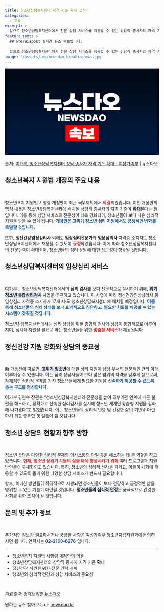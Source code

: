 ```yaml
---
title: 청소년상담복지센터 자격 기준 확대 소식!
categories:
  - 교육
excerpt: >
  앞으로 청소년상담복지센터에서 전문 상담 서비스를 제공할 수 있는 상담직 종사자의 자격 기준이 확대되고 고위기…
feature_text: >
  ## whereispost 실시간 뉴스 속보입니다.

  앞으로 청소년상담복지센터에서 전문 상담 서비스를 제공할 수 있는 상담직 종사자의 자격 기준이 확대되고 고위기…
image: '/assets/img/newsdao_breakingnews.jpg'
---
```


![뉴스다오 속보](/assets/img/newsdao_breakingnews.jpg)

<p>출처: <a href="https://newsdao.kr/1979" rel="dofollow">여가부, 청소년상담복지센터 상담 종사자 자격 기준 확대 - 여성가족부</a> | 뉴스다오</p>

<h2 data-ke-size="size26">청소년복지 지원법 개정의 주요 내용</h2>

<p data-ke-size="size16">&nbsp;</p>

청소년복지 지원법 시행령 개정안이 최근 국무회의에서 <b><span style="color: #ee2323;">의결</span></b>되었습니다. 이번 개정안의 핵심 내용은 청소년상담복지센터에 배치될 상담직 종사자의 자격 기준이 <b><span style="background-color: #21538527;">확대</span></b>된다는 점입니다. 이를 통해 상담 서비스의 전문성이 더욱 강화되어, 청소년들이 보다 나은 심리적 지원을 받을 수 있게 됩니다. <b><span style="color: #1a5490;">개정안은 고위기 청소년 심리 지원에서도 긍정적인 변화를 촉발할 것입니다.</span></b> 

또한, **정신건강임상심리사** 외에도 **임상심리전문가**와 **임상심리사** 자격증 소지자도 청소년상담복지센터에서 채용될 수 있도록 <b><span style="color: #ee2323;">규정</span></b>되었습니다. 이에 따라 청소년상담복지센터의 전문인력이 확대되어, 청소년들의 심리 상담에 대한 접근성이 향상될 것입니다. 

<h2 data-ke-size="size26">청소년상담복지센터의 임상심리 서비스</h2>

<p data-ke-size="size16">&nbsp;</p>

여가부는 청소년상담복지센터에서의 **심리 검사를** 보다 전문적으로 실시하기 위해, <b><span style="background-color: #21538527;">위기청소년 종합심리검사</span></b> 사업을 추진하고 있습니다. 이 사업에 따라 정신건강임상심리사 등 임상심리 자격증 소지자가 17개 시·도 청소년상담복지센터에 배치될 예정입니다. <b><span style="color: #1a5490;">이를 통해 청소년들의 심리 상태를 보다 효과적으로 진단하고, 필요한 치료를 제공할 수 있는 시스템이 갖춰질 것입니다.</span></b> 

청소년상담복지센터에서는 심리 상담을 위한 종합적 검사와 상담이 통합적으로 이루어지며, 심리적 지원을 필요로 하는 청소년들을 위한 <b><span style="color: #ee2323;">맞춤형 서비스</span></b>가 제공됩니다. 

<h2 data-ke-size="size26">정신건강 지원 강화와 상담의 중요성</h2>

<p data-ke-size="size16">&nbsp;</p>

新 개정안에 따르면, <b><span style="background-color: #21538527;">고위기 청소년</span></b>에 대한 심리 지원이 담당 부서의 전문적인 관리 아래 이루어질 수 있습니다. 이는 심리 상담사들이 보다 넓은 범위의 자격을 갖추게 됨으로써, 잠재적인 심리적 문제를 가진 청소년들에게 필요한 지원을 <b><span style="color: #1a5490;">신속하게 제공할 수 있도록 돕는 구조를 형성합니다.</span></b> 

여가부 김현숙 장관은 “청소년상담복지센터의 전문성을 높여 외부기관 연계에 따른 불편을 해소하고, 정확하고 신속한 심리검사를 실시해 청소년 개개인 맞춤형 지원을 강화해 나가겠다”고 밝혔습니다. 이는 청소년들의 심리적 안녕 및 건강한 삶의 기반을 마련하기 위한 중요한 첫 걸음이 될 것입니다. 

<h2 data-ke-size="size26">청소년 상담의 현황과 향후 방향</h2>

<p data-ke-size="size16">&nbsp;</p>

청소년 상담은 다양한 심리적 문제와 의사소통의 단절 등을 해소하는 데 큰 역할을 하고 있습니다. <b><span style="color: #ee2323;">현재, 청소년 상위기 지원의 질을 더욱 향상시키기 위해</span></b> 여러 프로그램과 지원 방안들이 구체화되고 있습니다. 특히, 청소년의 심리적 건강을 지키고, 이들이 사회에 적응할 수 있도록 돕기 위한 다양한 상담 서비스가 반드시 필요합니다. 

향후, 이러한 방안들이 적극적으로 시행되면 청소년들이 보다 건강하고 긍정적인 삶을 영위할 수 있는 기틀이 마련될 것입니다. <b><span style="background-color: #21538527;">청소년들의 심리적 안정</span></b>은 궁극적으로 건강한 사회를 위한 초석이 될 것입니다. 

<h2 data-ke-size="size26">문의 및 추가 정보</h2>

<p data-ke-size="size16">&nbsp;</p>

추가적인 정보가 필요하시거나 궁금한 사항은 여성가족부 청소년자립지원과에 문의하시면 됩니다. 연락처는 <b><span style="color: #1a5490;">02-2100-6276</span></b> 입니다.

<hr>

<ul>
  <li>청소년복지 지원법 시행령 개정안의 의결</li>
  <li>청소년상담복지센터의 상담직 종사자 자격 기준 확대</li>
  <li>정신건강 지원을 위한 전문 인력 배치</li>
  <li>청소년의 심리적 건강과 상담 서비스의 중요성</li>
</ul>

<p data-ke-size="size16">&nbsp;</p>

<address>자료출처: 정책브리핑 <a href="https://newsdao.kr/1979">뉴스다오</a></address> 

원하는 뉴스 찾아보기 👉 <a href="https://newsdao.kr" rel="dofollow">newsdao.kr</a>


